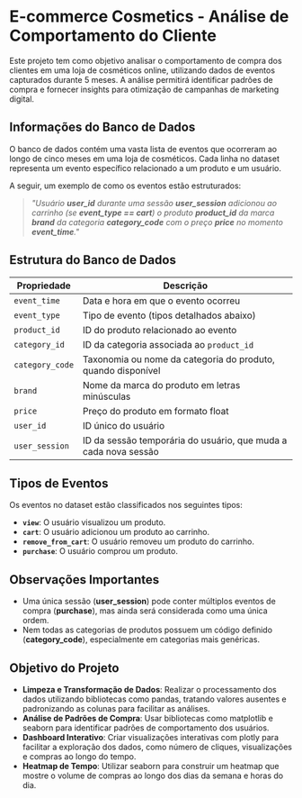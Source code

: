 # **E-commerce Cosmetics - Análise de Comportamento do Cliente**

Este projeto tem como objetivo analisar o comportamento de compra dos clientes em uma loja de cosméticos online, utilizando dados de eventos capturados durante 5 meses. A análise permitirá identificar padrões de compra e fornecer insights para otimização de campanhas de marketing digital.

## **Informações do Banco de Dados**

O banco de dados contém uma vasta lista de eventos que ocorreram ao longo de cinco meses em uma loja de cosméticos. Cada linha no dataset representa um evento específico relacionado a um produto e um usuário.

A seguir, um exemplo de como os eventos estão estruturados:
> _"Usuário **user_id** durante uma sessão **user_session** adicionou ao carrinho (se **event_type == cart**) o produto **product_id** da marca **brand** da categoria **category_code** com o preço **price** no momento **event_time**."_

## **Estrutura do Banco de Dados**

| Propriedade   | Descrição                                                                 |
|---------------|---------------------------------------------------------------------------|
| `event_time`  | Data e hora em que o evento ocorreu                                       |
| `event_type`  | Tipo de evento (tipos detalhados abaixo)                                  |
| `product_id`  | ID do produto relacionado ao evento                                       |
| `category_id` | ID da categoria associada ao `product_id`                                 |
| `category_code`| Taxonomia ou nome da categoria do produto, quando disponível             |
| `brand`       | Nome da marca do produto em letras minúsculas                             |
| `price`       | Preço do produto em formato float                                         |
| `user_id`     | ID único do usuário                                                       |
| `user_session`| ID da sessão temporária do usuário, que muda a cada nova sessão           |

## **Tipos de Eventos**

Os eventos no dataset estão classificados nos seguintes tipos:

- **`view`**: O usuário visualizou um produto.
- **`cart`**: O usuário adicionou um produto ao carrinho.
- **`remove_from_cart`**: O usuário removeu um produto do carrinho.
- **`purchase`**: O usuário comprou um produto.

## **Observações Importantes**

- Uma única sessão (**user_session**) pode conter múltiplos eventos de compra (**purchase**), mas ainda será considerada como uma única ordem.
- Nem todas as categorias de produtos possuem um código definido (**category_code**), especialmente em categorias mais genéricas.

## **Objetivo do Projeto**

- **Limpeza e Transformação de Dados**: Realizar o processamento dos dados utilizando bibliotecas como pandas, tratando valores ausentes e padronizando as colunas para facilitar as análises.
- **Análise de Padrões de Compra**: Usar bibliotecas como matplotlib e seaborn para identificar padrões de comportamento dos usuários.
- **Dashboard Interativo**: Criar visualizações interativas com plotly para facilitar a exploração dos dados, como número de cliques, visualizações e compras ao longo do tempo.
- **Heatmap de Tempo**: Utilizar seaborn para construir um heatmap que mostre o volume de compras ao longo dos dias da semana e horas do dia.